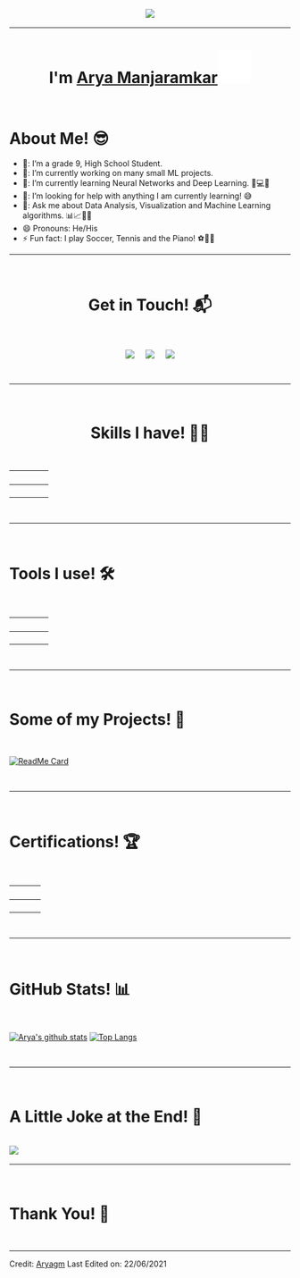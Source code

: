   <p align="center">
  <img src="https://miro.medium.com/max/2048/1*OohqW5DGh9CQS4hLY5FXzA.png" height="230">
</p>
<hr>
<h1 align="center">I'm <a href="https://github.com/Aryagm">Arya Manjaramkar</a><a><img src="https://github.com/Kathryn-Jie/Kathryn-Jie/blob/main/wave.gif" width="60px"></a></h1><a>
<br>
<h1>About Me! 😎</h1>
<ul>
<li>🏫: I’m a grade 9, High School Student.</li>
<li>🔭: I’m currently working on many small ML projects.</li>
<li>🌱: I’m currently learning Neural Networks and Deep Learning. 🧠💻🤖</li>
<li>🤔: I’m looking for help with anything I am currently learning! 😅</li>
<li>💬: Ask me about Data Analysis, Visualization and Machine Learning algorithms. 📊📈🤖🧠</li>
<li>😄  Pronouns: He/His</li>
<li>⚡  Fun fact: I play Soccer, Tennis and the Piano! ⚽🎾🎹</li>
</ul>
<hr>
<br>
<h1 align="center">Get in Touch! 📬</h1>
<br>
</a><p align="center"><a>
</a><a href="https://www.linkedin.com/in/arya-manjaramkar" target="blank"><img align="center" src="https://img.shields.io/badge/Arya Manjaramkar-0077B5?style=for-the-badge&amp;logo=linkedin&amp;logoColor=white"></a> &nbsp;&nbsp;&nbsp;  <a href="mailto:aryagm01@gmail.com" target="blank"><img align="center" src="https://img.shields.io/badge/aryagm01@gmail.com-D14836?style=for-the-badge&amp;logo=gmail&amp;logoColor=white"></a>    &nbsp;&nbsp;&nbsp;       <a href="https://www.github.com/Aryagm" target="blank"><img align="center" src="https://img.shields.io/badge/Aryagm-100000?style=for-the-badge&amp;logo=github&amp;logoColor=white"></a>
</p>
<br>
<hr>
<br>
<h1 align="center">Skills I have! 🤸‍♂</h1>
<br>



















<table><thead><tr><th><img src="https://img.shields.io/badge/Machine%20Learning-brightgreen?style=for-the-badge" alt=""></th><th><img src="https://img.shields.io/badge/ML-Supervized%20Learning-brightgreen?style=for-the-badge" alt=""></th><th><img src="https://img.shields.io/badge/ML-Unsupervized%20Learning-brightgreen?style=for-the-badge" alt=""></th><th><img src="https://img.shields.io/badge/Web%20Scraping-red?style=for-the-badge" alt=""></th><th><img src="https://img.shields.io/badge/Dashboards-red?style=for-the-badge" alt=""></th></tr></thead><tbody><tr><td><img src="https://img.shields.io/badge/Data%20Science-blue?style=for-the-badge" alt=""></td><td><img src="https://img.shields.io/badge/DS-Data%20Cleaning-blue?style=for-the-badge" alt=""></td><td><img src="https://img.shields.io/badge/DS-Data%20Analysis-blue?style=for-the-badge" alt=""></td><td><img src="https://img.shields.io/badge/DS-Data%20Visualization-blue?style=for-the-badge" alt=""></td><td><img src="https://img.shields.io/badge/And%20More!-yellow?style=for-the-badge" alt=""></td></tr></tbody></table>
<br>
<hr>
<br>
<h1>Tools I use! 🛠️</h1>
<br>



















<table><thead><tr><th><img src="https://img.shields.io/badge/Python-FFD43B?style=for-the-badge&amp;logo=python&amp;logoColor=darkgreen" alt=""></th><th><img src="https://img.shields.io/badge/TensorFlow-FF6F00?style=for-the-badge&amp;logo=TensorFlow&amp;logoColor=white" alt=""></th><th><img src="https://img.shields.io/badge/scikit_learn-F7931E?style=for-the-badge&amp;logo=scikit-learn&amp;logoColor=white" alt=""></th><th><img src="https://img.shields.io/badge/Keras-D00000?style=for-the-badge&amp;logo=Keras&amp;logoColor=white" alt=""></th><th><img src="https://img.shields.io/badge/Jupyter-F37626.svg?&amp;style=for-the-badge&amp;logo=Jupyter&amp;logoColor=white" alt=""></th></tr></thead><tbody><tr><td><img src="https://img.shields.io/badge/conda-342B029.svg?&amp;style=for-the-badge&amp;logo=anaconda&amp;logoColor=white" alt=""></td><td><img src="https://img.shields.io/badge/Pandas-2C2D72?style=for-the-badge&amp;logo=pandas&amp;logoColor=white" alt=""></td><td><img src="https://img.shields.io/badge/Numpy-777BB4?style=for-the-badge&amp;logo=numpy&amp;logoColor=white" alt=""></td><td><img src="https://img.shields.io/badge/Plotly-239120?style=for-the-badge&amp;logo=plotly&amp;logoColor=white" alt=""></td><td><img src="https://img.shields.io/badge/And%20More!-yellow?style=for-the-badge" alt=""></td></tr></tbody></table>
<br>
<hr>
<br>
<h1>Some of my Projects! 🎨</h1>
<br>
<p><a href="https://github.com/Aryagm/California_Housing_Prices"><img src="https://github-readme-stats.vercel.app/api/pin/?username=Aryagm&amp;repo=California_Housing_Prices" alt="ReadMe Card"></a></p>
<br>
<hr>
<br>
<h1>Certifications! 🏆</h1>
<br>

















<table><thead><tr><th><a href="https://raw.githubusercontent.com/Aryagm/Aryagm/main/Certificates/Introduction%20to%20Python-1.jpg"><img src="https://img.shields.io/badge/Introduction%20to%20Python-red?style=for-the-badge" alt=""></a></th><th><a href="https://raw.githubusercontent.com/Aryagm/Aryagm/main/Certificates/Intermediate%20Python-1.jpg"><img src="https://img.shields.io/badge/Intermediate%20Python-blue?style=for-the-badge" alt=""></a></th><th><a href="https://raw.githubusercontent.com/Aryagm/Aryagm/main/Certificates/Machine%20Learning%20for%20Everyone-1.jpg"><img src="https://img.shields.io/badge/Machine%20Learning%20for%20Everyone-green?style=for-the-badge" alt=""></a></th><th><a href="https://github.com/Aryagm/Aryagm/blob/main/Certificates/Data%20Science%20Toolbox%20-%20I-1.jpg"><img src="https://img.shields.io/badge/Data%20Science%20Toolbox%20-I-orange?style=for-the-badge" alt=""></a></th></tr></thead><tbody><tr><td><a href="https://github.com/Aryagm/Aryagm/blob/main/Certificates/Data%20Science%20Toolbox%20-%20II-1.jpg"><img src="https://img.shields.io/badge/Data%20Science%20Toolbox%20-II-orange?style=for-the-badge" alt=""></a></td><td><a href="https://raw.githubusercontent.com/Aryagm/Aryagm/main/Certificates/Statistical%20Thinking%20in%20Python-1.jpg"><img src="https://img.shields.io/badge/Statistical%20Thinking%20in%20Python-purple?style=for-the-badge" alt=""></a></td><td><a href="https://raw.githubusercontent.com/Aryagm/Aryagm/main/Certificates/Supervized%20Learning%20with%20Scikit-Learn-1.jpg"><img src="https://img.shields.io/badge/Supervized%20Learning%20with%20Sklearn-red?style=for-the-badge" alt=""></a></td><td><a href="https://github.com/Aryagm"><img src="https://img.shields.io/badge/More%20on%20the%20Way!-yellow?style=for-the-badge" alt=""></a></td></tr></tbody></table>
<br>
<hr>
<br>
<h1>GitHub Stats! 📊</h1>
<br>
<p><a href="https://github.com/Aryagm/github-readme-stats"><img src="https://github-readme-stats.vercel.app/api?username=Aryagm&amp;show_icons=true&amp;theme=merko" alt="Arya's github stats"></a> <a href="https://github.com/Aryagm/github-readme-stats"><img src="https://github-readme-stats.vercel.app/api/top-langs/?username=Aryagm&amp;layout=compact&amp;theme=merko" alt="Top Langs"></a></p>
<br>
<hr>
<br>
<h1>A Little Joke at the End! 🤣</h1>
<br>
<img src="https://ih1.redbubble.net/image.471887531.0381/raf,750x1000,075,t,000000:44f0b734a5.u4.jpg">
<br>
<hr>
<br>
<h1>Thank You! 🤵 </h1>
<br>
<hr>
<p>Credit: <a href="https://github.com/Aryagm">Aryagm</a>
Last Edited on: 22/06/2021</p> 
